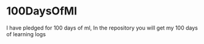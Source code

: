 # 100DaysOfMl
I have pledged for 100 days of ml, In the repository you will get my 100 days of learning logs 
